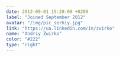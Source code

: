 ```yaml
---
date: 2012-09-01 15:20:09 +0200
label: "Joined September 2012"
avatar: "/img/pic_serhiy.jpg"
link: "https://ua.linkedin.com/in/zvirko"
name: "Andriy Zwirko"
color: "#222"
type: "right"
---
```


